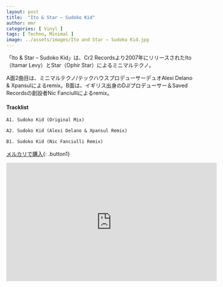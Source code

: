 ```yaml
---
layout: post
title:  "Ito & Star – Sudoko Kid"
author: mmr
categories: [ Vinyl ]
tags: [ Techno, Minimal ]
image: ../assets/images/Ito and Star – Sudoko Kid.jpg
---
```


「Ito & Star – Sudoko Kid」は、Cr2 Recordsより2007年にリリースされたIto（Itamar Levy）とStar（Ophir Star）によるミニマルテクノ。

A面2曲目は、ミニマルテクノ/テックハウスプロデューサーデュオAlexi Delano & Xpansulによるremix。B面は、イギリス出身のDJ/プロデューサー＆Saved Recordsの創設者Nic Fanciulliによるremix。

#### Tracklist
```md
A1. Sudoko Kid (Original Mix)

A2. Sudoko Kid (Alexi Delano & Xpansul Remix)

B1. Sudoko Kid (Nic Fanciulli Remix)
```

[メルカリで購入](https://jp.mercari.com/item/m98508747711?afid=6142608987){: .button1}

<iframe width="560" height="315" src="https://www.youtube.com/embed/I6xBOqsMpqs?si=faO3i29YVgnnBKsa" title="YouTube video player" frameborder="0" allow="accelerometer; autoplay; clipboard-write; encrypted-media; gyroscope; picture-in-picture; web-share" referrerpolicy="strict-origin-when-cross-origin" allowfullscreen></iframe>